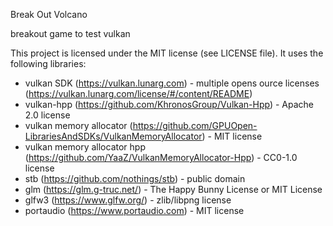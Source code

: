 Break Out Volcano

breakout game to test vulkan

This project is licensed under the MIT license (see LICENSE file). It uses the following libraries:
* vulkan SDK (https://vulkan.lunarg.com) - multiple opens ource licenses (https://vulkan.lunarg.com/license/#/content/README)
* vulkan-hpp (https://github.com/KhronosGroup/Vulkan-Hpp) - Apache 2.0 license
* vulkan memory allocator (https://github.com/GPUOpen-LibrariesAndSDKs/VulkanMemoryAllocator) - MIT license
* vulkan memory allocator hpp (https://github.com/YaaZ/VulkanMemoryAllocator-Hpp) - CC0-1.0 license
* stb (https://github.com/nothings/stb) - public domain
* glm (https://glm.g-truc.net/) - The Happy Bunny License or MIT License
* glfw3 (https://www.glfw.org/) - zlib/libpng license
* portaudio (https://www.portaudio.com) - MIT license